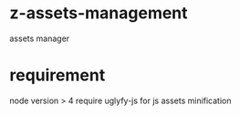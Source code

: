 # z-assets-management
assets manager
# requirement
node version > 4
require uglyfy-js for js assets minification
